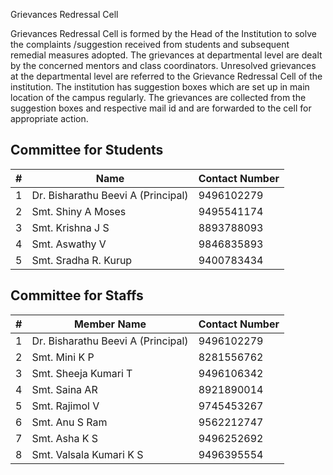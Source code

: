 Grievances Redressal Cell

Grievances Redressal Cell is formed by the Head of the Institution to solve the complaints /suggestion received from students and subsequent remedial measures adopted.
The grievances at departmental level are dealt by the concerned mentors and class coordinators. Unresolved grievances at the departmental level are referred to the Grievance Redressal Cell of the institution. The institution has suggestion boxes which are set up in main location of the campus regularly. The grievances are collected from the suggestion boxes and respective mail id and are forwarded to the cell for appropriate action.

## Committee for Students

| # | Name | Contact Number |
| -- | -- | -- |
1 | Dr. Bisharathu Beevi A (Principal)| 9496102279
2 | Smt. Shiny A Moses | 9495541174
3 | Smt. Krishna J S | 8893788093
4 | Smt. Aswathy V | 9846835893
5 | Smt. Sradha R. Kurup | 9400783434

## Committee for Staffs

| # | Member Name | Contact Number
| -- | -- | -- |
1 | Dr. Bisharathu Beevi A (Principal) | 9496102279
2 | Smt. Mini K P | 8281556762
3 | Smt. Sheeja Kumari T | 9496106342
4 | Smt. Saina AR | 8921890014
5 | Smt. Rajimol V | 9745453267
6 | Smt. Anu S Ram | 9562212747
7 | Smt. Asha K S | 9496252692
8 | Smt. Valsala Kumari K S | 9496395554
